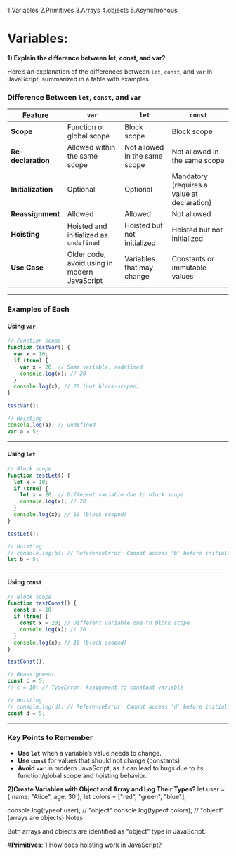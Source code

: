 1.Variables
2.Primitives
3.Arrays
4.objects
5.Asynchronous

**Variables:**
==========
**1) Explain the difference between let, const, and var?**

Here’s an explanation of the differences between `let`, `const`, and `var` in JavaScript, summarized in a table with examples.
### **Difference Between `let`, `const`, and `var`**

| Feature                       | `var`                        | `let`                        | `const`                      |
|-------------------------------|------------------------------|------------------------------|------------------------------|
| **Scope**                     | Function or global scope     | Block scope                 | Block scope                 |
| **Re-declaration**            | Allowed within the same scope| Not allowed in the same scope| Not allowed in the same scope|
| **Initialization**            | Optional                    | Optional                    | Mandatory (requires a value at declaration) |
| **Reassignment**              | Allowed                     | Allowed                     | Not allowed                 |
| **Hoisting**                  | Hoisted and initialized as `undefined` | Hoisted but not initialized | Hoisted but not initialized |
| **Use Case**                  | Older code, avoid using in modern JavaScript | Variables that may change | Constants or immutable values |

---

### **Examples of Each**

#### **Using `var`**

```javascript
// Function scope
function testVar() {
  var x = 10;
  if (true) {
    var x = 20; // Same variable, redefined
    console.log(x); // 20
  }
  console.log(x); // 20 (not block-scoped)
}

testVar();

// Hoisting
console.log(a); // undefined
var a = 5;
```

---

#### **Using `let`**

```javascript
// Block scope
function testLet() {
  let x = 10;
  if (true) {
    let x = 20; // Different variable due to block scope
    console.log(x); // 20
  }
  console.log(x); // 10 (block-scoped)
}

testLet();

// Hoisting
// console.log(b); // ReferenceError: Cannot access 'b' before initialization
let b = 5;
```

---

#### **Using `const`**

```javascript
// Block scope
function testConst() {
  const x = 10;
  if (true) {
    const x = 20; // Different variable due to block scope
    console.log(x); // 20
  }
  console.log(x); // 10 (block-scoped)
}

testConst();

// Reassignment
const c = 5;
// c = 10; // TypeError: Assignment to constant variable

// Hoisting
// console.log(d); // ReferenceError: Cannot access 'd' before initialization
const d = 5;
```

---

### Key Points to Remember

- **Use `let`** when a variable’s value needs to change.
- **Use `const`** for values that should not change (constants).
- **Avoid `var`** in modern JavaScript, as it can lead to bugs due to its function/global scope and hoisting behavior.


**2)Create Variables with Object and Array and Log Their Types?**
let user = {
    name: "Alice",
    age: 30
};
let colors = ["red", "green", "blue"];
 
console.log(typeof user); // "object"
console.log(typeof colors); // "object" (arrays are objects)
Notes

Both arrays and objects are identified as "object" type in JavaScript.


#**Primitives**:
1.How does hoisting work in JavaScript?
